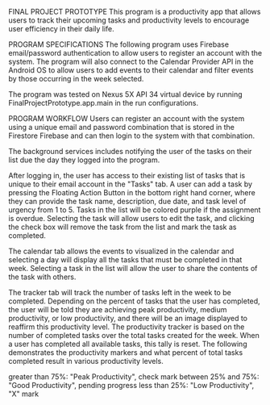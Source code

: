 FINAL PROJECT PROTOTYPE This program is a productivity app that allows users to track their upcoming tasks and productivity levels to encourage user efficiency in their daily life.

PROGRAM SPECIFICATIONS The following program uses Firebase email/password authentication to allow users to register an account with the system. The program will also connect to the Calendar Provider API in the Android OS to allow users to add events to their calendar and filter events by those occurring in the week selected.

The program was tested on Nexus 5X API 34 virtual device by running FinalProjectPrototype.app.main in the run configurations.

PROGRAM WORKFLOW Users can register an account with the system using a unique email and password combination that is stored in the Firestore Firebase and can then login to the system with that combination.

The background services includes notifying the user of the tasks on their list due the day they logged into the program.

After logging in, the user has access to their existing list of tasks that is unique to their email account in the "Tasks" tab. A user can add a task by pressing the Floating Action Button in the bottom right hand corner, where they can provide the task name, description, due date, and task level of urgency from 1 to 5. Tasks in the list will be colored purple if the assignment is overdue. Selecting the task will allow users to edit the task, and clicking the check box will remove the task from the list and mark the task as completed.

The calendar tab allows the events to visualized in the calendar and selecting a day will display all the tasks that must be completed in that week. Selecting a task in the list will allow the user to share the contents of the task with others.

The tracker tab will track the number of tasks left in the week to be completed. Depending on the percent of tasks that the user has completed, the user will be told they are achieving peak productivity, medium productivity, or low productivity, and there will be an image displayed to reaffirm this productivity level. The productivity tracker is based on the number of completed tasks over the total tasks created for the week. When a user has completed all available tasks, this tally is reset. The following demonstrates the productivity markers and what percent of total tasks completed result in various productivity levels.

greater than 75%: "Peak Productivity", check mark
between 25% and 75%: "Good Productivity", pending progress
less than 25%: "Low Productivity", "X" mark
